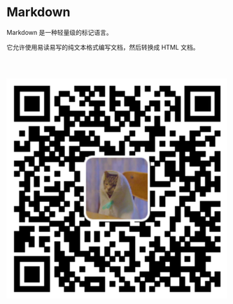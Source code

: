 # Markdown

Markdown 是一种轻量级的标记语言。

它允许使用易读易写的纯文本格式编写文档，然后转换成 HTML 文档。

<br><br>

<p align="center"><img src="manual-markdown.svg"></p>